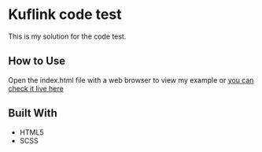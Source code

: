 # Kuflink code test

This is my solution for the code test.

## How to Use

Open the index.html file with a web browser to view my example or [you can check it live here](https://miklosfeczko.github.io/Kuflink_code_test/)

## Built With

- HTML5
- SCSS

